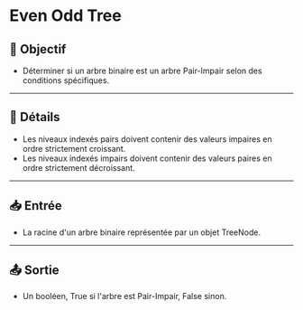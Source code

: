 # Even Odd Tree

## 🎯 Objectif

- Déterminer si un arbre binaire est un arbre Pair-Impair selon des conditions spécifiques.

---

## 📝 Détails

- Les niveaux indexés pairs doivent contenir des valeurs impaires en ordre strictement croissant.
- Les niveaux indexés impairs doivent contenir des valeurs paires en ordre strictement décroissant.

---

## 📥 Entrée

- La racine d'un arbre binaire représentée par un objet TreeNode.

---

## 📤 Sortie

- Un booléen, True si l'arbre est Pair-Impair, False sinon.

